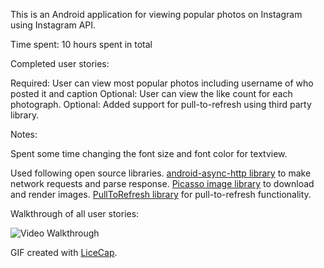 This is an Android application for viewing popular photos on Instagram using Instagram API. 

Time spent: 10 hours spent in total

Completed user stories:

 Required: User can view most popular photos including username of who posted it and caption
 Optional: User can view the like count for each photograph. 
 Optional: Added support for pull-to-refresh using third party library. 

Notes:

Spent some time changing the font size and font color for textview. 

Used following open source libraries.
[android-async-http library](http://loopj.com/android-async-http/) to make network requests and parse response.
[Picasso image library](http://square.github.io/picasso/) to download and render images.
[PullToRefresh library](https://github.com/erikwt/PullToRefresh-ListView) for pull-to-refresh functionality. 

Walkthrough of all user stories:

![Video Walkthrough](instagramviewer.gif)

GIF created with [LiceCap](http://www.cockos.com/licecap/).

